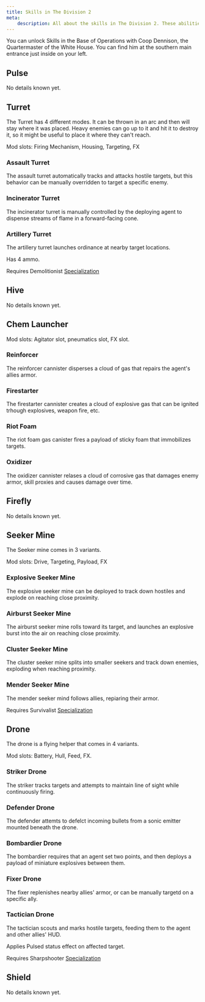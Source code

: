 ```yaml
---
title: Skills in The Division 2
meta:
    description: All about the skills in The Division 2. These abilities allow you to control the fights in different interesting ways.
---
```


You can unlock Skills in the Base of Operations with Coop Dennison, the Quartermaster of the White House. You can find him at the southern main entrance just inside on your left.

## Pulse

No details known yet.

## Turret

The Turret has 4 different modes. It can be thrown in an arc and then will stay where it was placed. Heavy enemies can go up to it and hit it to destroy it, so it might be useful to place it where they can't reach.

Mod slots: Firing Mechanism, Housing, Targeting, FX

### Assault Turret

The assault turret automatically tracks and attacks hostile targets, but this behavior can be manually overridden to target a specific enemy.

### Incinerator Turret

The incinerator turret is manually controlled by the deploying agent to dispense streams of flame in a forward-facing cone.

### Artillery Turret

The artillery turret launches ordinance at nearby target locations.

Has 4 ammo.

Requires Demolitionist [Specialization](/specializations.html)

## Hive

No details known yet.

## Chem Launcher

Mod slots: Agitator slot, pneumatics slot, FX slot.

### Reinforcer

The reinforcer cannister disperses a cloud of gas that repairs the agent's allies armor.

### Firestarter

The firestarter cannister creates a cloud of explosive gas that can be ignited trhough explosives, weapon fire, etc.

### Riot Foam

The riot foam gas canister fires a payload of sticky foam that immobilizes targets.
 
### Oxidizer

The oxidizer cannister relases a cloud of corrosive gas that damages enemy armor, skill proxies and causes damage over time. 

## Firefly

No details known yet.

## Seeker Mine

The Seeker mine comes in 3 variants. 

Mod slots: Drive, Targeting, Payload, FX

### Explosive Seeker Mine

The explosive seeker mine can be deployed to track down hostiles and explode on reaching close proximity.

### Airburst Seeker Mine

The airburst seeker mine rolls toward its target, and launches an explosive burst into the air on reaching close proximity.

### Cluster Seeker Mine

The cluster seeker mine splits into smaller seekers and track down enemies, exploding when reaching proximity.

### Mender Seeker Mine

The mender seeker mind follows allies, repiaring their armor.

Requires Survivalist [Specialization](/specializations.html)

## Drone

The drone is a flying helper that comes in 4 variants.

Mod slots: Battery, Hull, Feed, FX.

### Striker Drone

The striker tracks targets and attempts to maintain line of sight while continuously firing.

### Defender Drone

The defender attemts to defelct incoming bullets from a sonic emitter mounted beneath the drone.

### Bombardier Drone

The bombardier requires that an agent set two points, and then deploys a payload of miniature explosives between them.

### Fixer Drone

The fixer replenishes nearby allies' armor, or can be manually targetd on a specific ally.

### Tactician Drone

The tactician scouts and marks hostile targets, feeding them to the agent and other allies' HUD.

Applies Pulsed status effect on affected target.

Requires Sharpshooter [Specialization](/specializations.html)

## Shield

No details known yet.
